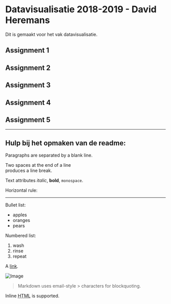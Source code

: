 Datavisualisatie 2018-2019 - David Heremans
=======

Dit is gemaakt voor het vak datavisualisatie.

## Assignment 1

## Assignment 2

## Assignment 3

## Assignment 4

## Assignment 5


---
## Hulp bij het opmaken van de readme:


Paragraphs are separated
by a blank line.

Two spaces at the end of a line  
produces a line break.

Text attributes _italic_, 
**bold**, `monospace`.

Horizontal rule:

---

Bullet list:

  * apples
  * oranges
  * pears

Numbered list:

  1. wash
  2. rinse
  3. repeat

A [link][example].

  [example]: http://example.com

![Image](Image_icon.png "icon")

> Markdown uses email-style > characters for blockquoting.

Inline <abbr title="Hypertext Markup Language">HTML</abbr> is supported.